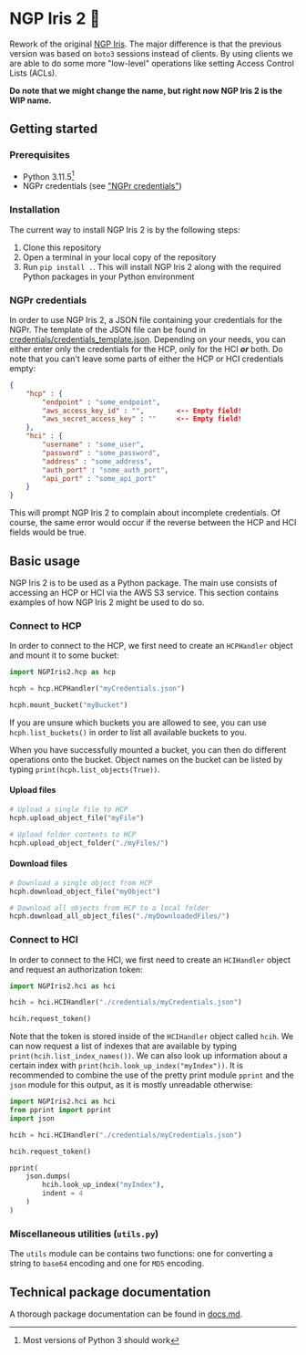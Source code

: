 # NGP Iris 2 👀
Rework of the original [NGP Iris](https://github.com/genomic-medicine-sweden/NGPIris). The major difference is that the previous version was based on `boto3` sessions instead of clients. By using clients we are able to do some more "low-level" operations like setting Access Control Lists (ACLs).

**Do note that we might change the name, but right now NGP Iris 2 is the WIP name.**

## Getting started

### Prerequisites 
* Python 3.11.5[^1]
* NGPr credentials (see ["NGPr credentials"](#ngpr-credentials))

[^1]: Most versions of Python 3 should work

### Installation
The current way to install NGP Iris 2 is by the following steps:

1. Clone this repository
2. Open a terminal in your local copy of the repository
3. Run `pip install .`. This will install NGP Iris 2 along with the required Python packages in your Python environment

### NGPr credentials
In order to use NGP Iris 2, a JSON file containing your credentials for the NGPr. The template of the JSON file can be found in [credentials/credentials_template.json](credentials/credentials_template.json). Depending on your needs, you can either enter only the credentials for the HCP, only for the HCI ***or*** both. Do note that you can't leave some parts of either the HCP or HCI credentials empty:
```JSON
{
    "hcp" : {
        "endpoint" : "some_endpoint",
        "aws_access_key_id" : "",        <-- Empty field!
        "aws_secret_access_key" : ""     <-- Empty field!
    },
    "hci" : {
        "username" : "some_user",
        "password" : "some_password",
        "address" : "some_address",
        "auth_port" : "some_auth_port",
        "api_port" : "some_api_port"
    }
}
```
This will prompt NGP Iris 2 to complain about incomplete credentials. Of course, the same error would occur if the reverse between the HCP and HCI fields would be true.

## Basic usage
NGP Iris 2 is to be used as a Python package. The main use consists of accessing an HCP or HCI via the AWS S3 service. This section contains examples of how NGP Iris 2 might be used to do so.

### Connect to HCP
In order to connect to the HCP, we first need to create an `HCPHandler` object and mount it to some bucket:
```Python
import NGPIris2.hcp as hcp

hcph = hcp.HCPHandler("myCredentials.json")

hcph.mount_bucket("myBucket")
```
If you are unsure which buckets you are allowed to see, you can use `hcph.list_buckets()` in order to list all available buckets to you.

When you have successfully mounted a bucket, you can then do different operations onto the bucket. Object names on the bucket can be listed by typing `print(hcph.list_objects(True))`. 

#### Upload files
```Python
# Upload a single file to HCP
hcph.upload_object_file("myFile")

# Upload folder contents to HCP
hcph.upload_object_folder("./myFiles/")
```

#### Download files
```Python
# Download a single object from HCP
hcph.download_object_file("myObject")

# Download all objects from HCP to a local folder
hcph.download_all_object_files("./myDownloadedFiles/")
```

### Connect to HCI
In order to connect to the HCI, we first need to create an `HCIHandler` object and request an authorization token:
```Python
import NGPIris2.hci as hci

hcih = hci.HCIHandler("./credentials/myCredentials.json")

hcih.request_token()
```
Note that the token is stored inside of the `HCIHandler` object called `hcih`. We can now request a list of indexes that are available by typing `print(hcih.list_index_names())`. We can also look up information about a certain index with `print(hcih.look_up_index("myIndex"))`. It is recommended to combine the use of the pretty print module `pprint` and the `json` module for this output, as it is mostly unreadable otherwise:
```Python
import NGPIris2.hci as hci
from pprint import pprint
import json

hcih = hci.HCIHandler("./credentials/myCredentials.json")

hcih.request_token()

pprint(
    json.dumps(
        hcih.look_up_index("myIndex"), 
        indent = 4
    )
)
```

### Miscellaneous utilities (`utils.py`)
The `utils` module can be contains two functions: one for converting a string to `base64` encoding and one for `MD5` encoding.

## Technical package documentation
A thorough package documentation can be found in [docs.md](docs.md).